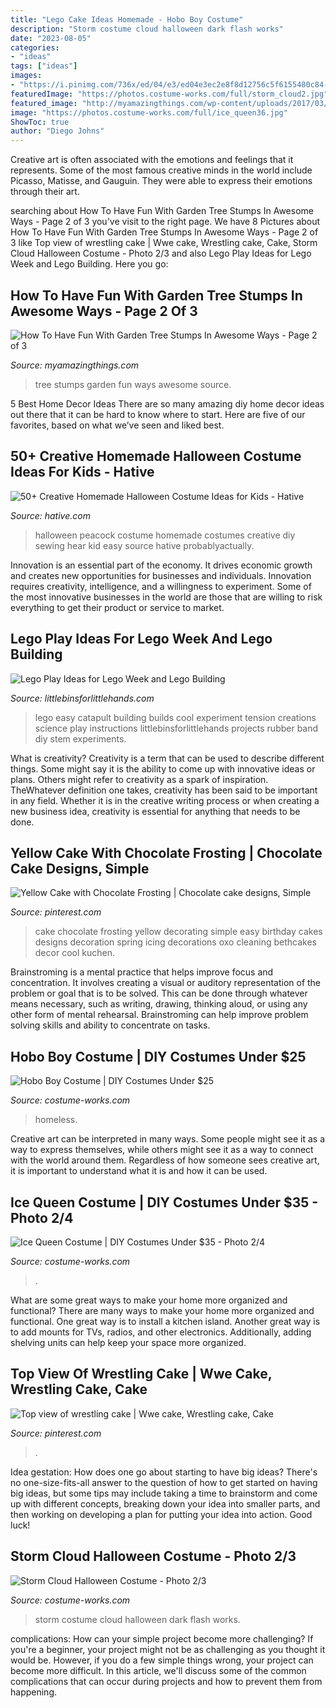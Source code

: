 ```yaml
---
title: "Lego Cake Ideas Homemade - Hobo Boy Costume"
description: "Storm costume cloud halloween dark flash works"
date: "2023-08-05"
categories:
- "ideas"
tags: ["ideas"]
images:
- "https://i.pinimg.com/736x/ed/04/e3/ed04e3ec2e8f8d12756c5f6155480c84--simple-cake-designs-cake-simple.jpg"
featuredImage: "https://photos.costume-works.com/full/storm_cloud2.jpg"
featured_image: "http://myamazingthings.com/wp-content/uploads/2017/03/e7248495457b4afbd9ebc3e3048ce147.jpg"
image: "https://photos.costume-works.com/full/ice_queen36.jpg"
ShowToc: true
author: "Diego Johns"
---
```



Creative art is often associated with the emotions and feelings that it represents. Some of the most famous creative minds in the world include Picasso, Matisse, and Gauguin. They were able to express their emotions through their art.

	

		
searching about How To Have Fun With Garden Tree Stumps In Awesome Ways - Page 2 of 3 you've visit to the right page. We have 8 Pictures about How To Have Fun With Garden Tree Stumps In Awesome Ways - Page 2 of 3 like Top view of wrestling cake | Wwe cake, Wrestling cake, Cake, Storm Cloud Halloween Costume - Photo 2/3 and also Lego Play Ideas for Lego Week and Lego Building. Here you go:
		
    
## How To Have Fun With Garden Tree Stumps In Awesome Ways - Page 2 Of 3

<img loading=lazy src="http://myamazingthings.com/wp-content/uploads/2017/03/e7248495457b4afbd9ebc3e3048ce147.jpg" onerror="this.onerror=null;this.src='https://tse3.mm.bing.net/th?id=OIP.b4stkYQ4tRRdtGp9gZgIpwHaJ3&amp;pid=15.1';" alt="How To Have Fun With Garden Tree Stumps In Awesome Ways - Page 2 of 3">

_Source: myamazingthings.com_

>tree stumps garden fun ways awesome source. 

	

5 Best Home Decor Ideas
There are so many amazing diy home decor ideas out there that it can be hard to know where to start. Here are five of our favorites, based on what we’ve seen and liked best.

    
## 50+ Creative Homemade Halloween Costume Ideas For Kids - Hative

<img loading=lazy src="https://hative.com/wp-content/uploads/2014/03/costumes-for-kids/41-peacock-kid-costume-idea.jpg" onerror="this.onerror=null;this.src='https://tse2.mm.bing.net/th?id=OIP.2IHJ8w40XJ8z_8_69My0ggHaLH&amp;pid=15.1';" alt="50+ Creative Homemade Halloween Costume Ideas for Kids - Hative">

_Source: hative.com_

>halloween peacock costume homemade costumes creative diy sewing hear kid easy source hative probablyactually. 

	

Innovation is an essential part of the economy. It drives economic growth and creates new opportunities for businesses and individuals. Innovation requires creativity, intelligence, and a willingness to experiment. Some of the most innovative businesses in the world are those that are willing to risk everything to get their product or service to market.

    
## Lego Play Ideas For Lego Week And Lego Building

<img loading=lazy src="https://littlebinsforlittlehands.com/wp-content/uploads/2016/01/Easy-LEGO-Catapult-and-Tension-Science-Experiment-for-Kids.jpg" onerror="this.onerror=null;this.src='https://tse1.mm.bing.net/th?id=OIP.my5VByNahEqWDu3_dhki-gHaLH&amp;pid=15.1';" alt="Lego Play Ideas for Lego Week and Lego Building">

_Source: littlebinsforlittlehands.com_

>lego easy catapult building builds cool experiment tension creations science play instructions littlebinsforlittlehands projects rubber band diy stem experiments. 

	

What is creativity?
Creativity is a term that can be used to describe different things. Some might say it is the ability to come up with innovative ideas or plans. Others might refer to creativity as a spark of inspiration. TheWhatever definition one takes, creativity has been said to be important in any field. Whether it is in the creative writing process or when creating a new business idea, creativity is essential for anything that needs to be done.

    
## Yellow Cake With Chocolate Frosting | Chocolate Cake Designs, Simple

<img loading=lazy src="https://i.pinimg.com/736x/ed/04/e3/ed04e3ec2e8f8d12756c5f6155480c84--simple-cake-designs-cake-simple.jpg" onerror="this.onerror=null;this.src='https://tse2.mm.bing.net/th?id=OIP.E34CSpDEvn5S3AvlGfXdEwHaLH&amp;pid=15.1';" alt="Yellow Cake with Chocolate Frosting | Chocolate cake designs, Simple">

_Source: pinterest.com_

>cake chocolate frosting yellow decorating simple easy birthday cakes designs decoration spring icing decorations oxo cleaning bethcakes decor cool kuchen. 

	

Brainstroming is a mental practice that helps improve focus and concentration. It involves creating a visual or auditory representation of the problem or goal that is to be solved. This can be done through whatever means necessary, such as writing, drawing, thinking aloud, or using any other form of mental rehearsal. Brainstroming can help improve problem solving skills and ability to concentrate on tasks.

    
## Hobo Boy Costume | DIY Costumes Under $25

<img loading=lazy src="https://photos.costume-works.com/full/homeless.jpg" onerror="this.onerror=null;this.src='https://tse2.mm.bing.net/th?id=OIP.9zRbt7s4cTI7NpCuw5v5WAHaLN&amp;pid=15.1';" alt="Hobo Boy Costume | DIY Costumes Under $25">

_Source: costume-works.com_

>homeless. 

	

Creative art can be interpreted in many ways. Some people might see it as a way to express themselves, while others might see it as a way to connect with the world around them. Regardless of how someone sees creative art, it is important to understand what it is and how it can be used.

    
## Ice Queen Costume | DIY Costumes Under $35 - Photo 2/4

<img loading=lazy src="https://photos.costume-works.com/full/ice_queen36.jpg" onerror="this.onerror=null;this.src='https://tse4.mm.bing.net/th?id=OIP.QbhfKdmKDJK9IuiDdMPU4wHaPP&amp;pid=15.1';" alt="Ice Queen Costume | DIY Costumes Under $35 - Photo 2/4">

_Source: costume-works.com_

>. 

	

What are some great ways to make your home more organized and functional?
There are many ways to make your home more organized and functional. One great way is to install a kitchen island. Another great way is to add mounts for TVs, radios, and other electronics. Additionally, adding shelving units can help keep your space more organized.

    
## Top View Of Wrestling Cake | Wwe Cake, Wrestling Cake, Cake

<img loading=lazy src="https://i.pinimg.com/736x/de/67/d0/de67d0dfb20450107ed807766d403d06--wrestling-cake-ring-cake.jpg" onerror="this.onerror=null;this.src='https://tse2.mm.bing.net/th?id=OIP.b5GcOgxoIBl_ifUacPuFbQHaJ3&amp;pid=15.1';" alt="Top view of wrestling cake | Wwe cake, Wrestling cake, Cake">

_Source: pinterest.com_

>. 

	

Idea gestation: How does one go about starting to have big ideas?
There's no one-size-fits-all answer to the question of how to get started on having big ideas, but some tips may include taking a time to brainstorm and come up with different concepts, breaking down your idea into smaller parts, and then working on developing a plan for putting your idea into action. Good luck!

    
## Storm Cloud Halloween Costume - Photo 2/3

<img loading=lazy src="https://photos.costume-works.com/full/storm_cloud2.jpg" onerror="this.onerror=null;this.src='https://tse2.mm.bing.net/th?id=OIP.Wc7lTl0RelBx0YfFlS0xPgHaJ3&amp;pid=15.1';" alt="Storm Cloud Halloween Costume - Photo 2/3">

_Source: costume-works.com_

>storm costume cloud halloween dark flash works. 

	

complications: How can your simple project become more challenging?
If you're a beginner, your project might not be as challenging as you thought it would be. However, if you do a few simple things wrong, your project can become more difficult. In this article, we'll discuss some of the common complications that can occur during projects and how to prevent them from happening.

